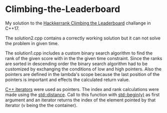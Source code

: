 # Climbing-the-Leaderboard

My solution to the [Hackkerrank Climbing the Leaderboard](https://www.hackerrank.com/challenges/climbing-the-leaderboard/problem) challange in C++17.

The solution2.cpp contains a correctly working solution but it can not solve the problem in given time.

The solution1.cpp includes a custom binary search algorithm to find the rank of the given score with in the the given time constraint.
Since the ranks are sorted in descending order the binary search algorithm had to be customized by exchanging the conditions of low and high pointers.
Also the pointers are defined in the lambda's scope because the last position of the pointers is important and effects the calculated return value.

[C++ iterators](https://en.cppreference.com/w/cpp/iterator/iterator) were used as pointers. The index and rank calculations were made using the [std::distance](https://en.cppreference.com/w/cpp/iterator/distance).
Call to this function with [std::begin(v)](https://en.cppreference.com/w/cpp/iterator/begin) as first argument and an iterator returns the index of the element pointed by that iterator (v being the the container).
